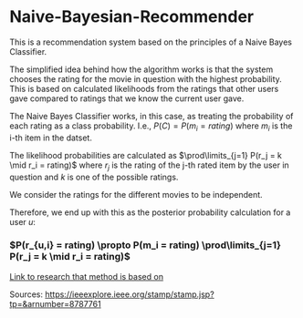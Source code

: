 # Naive-Bayesian-Recommender
This is a recommendation system based on the principles of a Naive Bayes Classifier. 

The simplified idea behind how the algorithm works is that the system chooses the rating for the movie in question with the highest probability. This is based on calculated likelihoods from the ratings that other users gave compared to ratings that we know the current user gave. 

The Naive Bayes Classifier works, in this case, as treating the probability of each rating as a class probability. I.e., $P(C) = P(m_i = rating)$ where $m_i$ is the i-th item in the datset.

The likelihood probabilities are calculated as $\prod\limits_{j=1} P(r_j = k \mid r_i = rating)$ where $r_j$ is the rating of the j-th rated item by the user in question and $k$ is one of the possible ratings. 

We consider the ratings for the different movies to be independent. 

Therefore, we end up with this as the posterior probability calculation for a user $u$:
  ### $P(r_{u,i} = rating) \propto	P(m_i = rating) \prod\limits_{j=1} P(r_j = k \mid r_i = rating)$
  
[Link to research that method is based on](https://ieeexplore.ieee.org/stamp/stamp.jsp?tp=&arnumber=8787761) 

Sources: https://ieeexplore.ieee.org/stamp/stamp.jsp?tp=&arnumber=8787761

